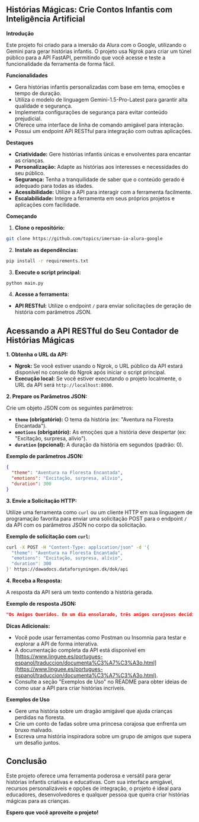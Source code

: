 ## Histórias Mágicas: Crie Contos Infantis com Inteligência Artificial

**Introdução**

Este projeto foi criado para a imersão da Alura com o Google, utilizando o Gemini para gerar histórias infantis. O projeto usa Ngrok para criar um túnel público para a API FastAPI, permitindo que você acesse e teste a funcionalidade da ferramenta de forma fácil.

**Funcionalidades**

* Gera histórias infantis personalizadas com base em tema, emoções e tempo de duração.
* Utiliza o modelo de linguagem Gemini-1.5-Pro-Latest para garantir alta qualidade e segurança.
* Implementa configurações de segurança para evitar conteúdo prejudicial.
* Oferece uma interface de linha de comando amigável para interação.
* Possui um endpoint API RESTful para integração com outras aplicações.

**Destaques**

* **Criatividade:** Gere histórias infantis únicas e envolventes para encantar as crianças.
* **Personalização:** Adapte as histórias aos interesses e necessidades do seu público.
* **Segurança:** Tenha a tranquilidade de saber que o conteúdo gerado é adequado para todas as idades.
* **Acessibilidade:** Utilize a API para interagir com a ferramenta facilmente.
* **Escalabilidade:** Integre a ferramenta em seus próprios projetos e aplicações com facilidade.

**Começando**

1. **Clone o repositório:** 

```bash
git clone https://github.com/topics/imersao-ia-alura-google
```

2. **Instale as dependências:**

```bash
pip install -r requirements.txt
```

3. **Execute o script principal:**

```bash
python main.py
```

4. **Acesse a ferramenta:**

* **API RESTful:** Utilize o endpoint `/` para enviar solicitações de geração de história com parâmetros JSON.

## Acessando a API RESTful do Seu Contador de Histórias Mágicas

**1. Obtenha o URL da API:**

* **Ngrok:** Se você estiver usando o Ngrok, o URL público da API estará disponível no console do Ngrok após iniciar o script principal.
* **Execução local:** Se você estiver executando o projeto localmente, o URL da API será `http://localhost:8000`.

**2. Prepare os Parâmetros JSON:**

Crie um objeto JSON com os seguintes parâmetros:

* **`theme` (obrigatório):** O tema da história (ex: "Aventura na Floresta Encantada").
* **`emotions` (obrigatório):** As emoções que a história deve despertar (ex: "Excitação, surpresa, alívio").
* **`duration` (opcional):** A duração da história em segundos (padrão: 0).

**Exemplo de parâmetros JSON:**

```json
{
  "theme": "Aventura na Floresta Encantada",
  "emotions": "Excitação, surpresa, alívio",
  "duration": 300
}
```

**3. Envie a Solicitação HTTP:**

Utilize uma ferramenta como `curl` ou um cliente HTTP em sua linguagem de programação favorita para enviar uma solicitação POST para o endpoint `/` da API com os parâmetros JSON no corpo da solicitação.

**Exemplo de solicitação com `curl`:**

```bash
curl -X POST -H "Content-Type: application/json" -d '{
  "theme": "Aventura na Floresta Encantada",
  "emotions": "Excitação, surpresa, alívio",
  "duration": 300
}' https://dawadocs.dataforsyningen.dk/dok/api
```

**4. Receba a Resposta:**

A resposta da API será um texto contendo a história gerada.

**Exemplo de resposta JSON:**

```json
"Os Amigos Queridos. Em um dia ensolarado, três amigos corajosos decidiram explorar a Floresta Encantada, um lugar cheio de magia e mistério. Eles riam e cantavam enquanto caminhavam, animados para descobrir o que os aguardava. De repente, um esquilo falante apareceu em seu caminho, surpreendendo-os! Eles continuaram sua jornada, encontrando pontes de arco-íris e árvores falantes pelo caminho. Quando uma tempestade repentina os pegou de surpresa, eles se abraçaram, mas logo encontraram um abrigo seguro em uma toca de coelho, enchendo-os de alívio."
```

**Dicas Adicionais:**

* Você pode usar ferramentas como Postman ou Insomnia para testar e explorar a API de forma interativa.
* A documentação completa da API está disponível em [https://www.linguee.es/portugues-espanol/traduccion/documenta%C3%A7%C3%A3o.html](https://www.linguee.es/portugues-espanol/traduccion/documenta%C3%A7%C3%A3o.html).
* Consulte a seção "Exemplos de Uso" no README para obter ideias de como usar a API para criar histórias incríveis.

**Exemplos de Uso**

* Gere uma história sobre um dragão amigável que ajuda crianças perdidas na floresta.
* Crie um conto de fadas sobre uma princesa corajosa que enfrenta um bruxo malvado.
* Escreva uma história inspiradora sobre um grupo de amigos que supera um desafio juntos.

## Conclusão

Este projeto oferece uma ferramenta poderosa e versátil para gerar histórias infantis criativas e educativas. Com sua interface amigável, recursos personalizáveis ​​e opções de integração, o projeto é ideal para educadores, desenvolvedores e qualquer pessoa que queira criar histórias mágicas para as crianças.

**Espero que você aproveite o projeto!**
